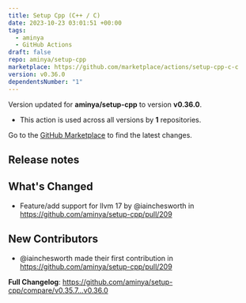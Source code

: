 ```yaml
---
title: Setup Cpp (C++ / C)
date: 2023-10-23 03:01:51 +00:00
tags:
  - aminya
  - GitHub Actions
draft: false
repo: aminya/setup-cpp
marketplace: https://github.com/marketplace/actions/setup-cpp-c-c
version: v0.36.0
dependentsNumber: "1"
---
```



Version updated for **aminya/setup-cpp** to version **v0.36.0**.
- This action is used across all versions by **1** repositories.

Go to the [GitHub Marketplace](https://github.com/marketplace/actions/setup-cpp-c-c) to find the latest changes.

## Release notes

## What's Changed
* Feature/add support for llvm 17 by @iainchesworth in https://github.com/aminya/setup-cpp/pull/209

## New Contributors
* @iainchesworth made their first contribution in https://github.com/aminya/setup-cpp/pull/209

**Full Changelog**: https://github.com/aminya/setup-cpp/compare/v0.35.7...v0.36.0
